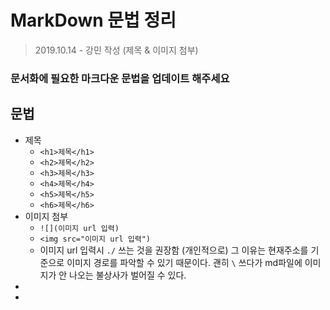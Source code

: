 <h1>MarkDown 문법 정리</h1>

> 2019.10.14 - 강민 작성 (제목 & 이미지 첨부)



### 문서화에 필요한 마크다운 문법을 업데이트 해주세요



## 문법

- 제목
  - `<h1>제목</h1>`
  - `<h2>제목</h2>`
  - `<h3>제목</h3>`
  - `<h4>제목</h4>`
  - `<h5>제목</h5>`
  - `<h6>제목</h6>`
- 이미지 첨부
  - `![](이미지 url 입력)`
  - `<img src="이미지 url 입력")`
  - 이미지 url 입력시 `./` 쓰는 것을 권장함 (개인적으로) 그 이유는 현재주소를 기준으로 이미지 경로를 파악할 수 있기 때문이다. 괜히 `\` 쓰다가 md파일에 이미지가 안 나오는 불상사가 벌어질 수 있다.
- 
- 